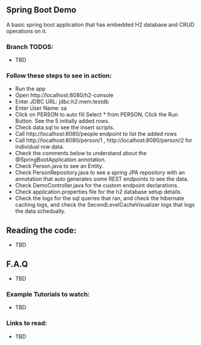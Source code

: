 ## Spring Boot Demo

A basic spring boot application that has embedded H2 database and CRUD operations on it.


### Branch TODOS:
- TBD




### Follow these steps to see in action:

- Run the app
- Open http://localhost:8080/h2-console
- Enter JDBC URL: jdbc:h2:mem:testdb
- Enter User Name: sa
- Click on PERSON to auto fill Select * from PERSON, Click the Run Button. See the 5 initially added rows.
- Check data.sql to see the insert scripts.
- Call http://localhost:8080/people endpoint to list the added rows
- Call http://localhost:8080/person/1 , http://localhost:8080/person/2 for individual row data.
- Check the comments below to understand about the @SpringBootApplication annotation.
- Check Person.java to see an Entity.
- Check PersonRepository.java to see a spring JPA repository with an annotation that auto generates some REST endpoints
  to see the data.
- Check DemoController.java for the custom endpoint declarations.
- Check application.properties file for the h2 database setup details.
- Check the logs for the sql queries that ran, and check the hibernate caching logs, and check the SecondLevelCacheVisualizer logs that logs the data schedually.

## Reading the code:

- TBD 

## F.A.Q

- TBD

### Example Tutorials to watch:

- TBD


### Links to read:

- TBD
